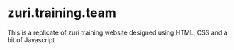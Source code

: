 # zuri.training.team
 This is a replicate of zuri training website designed using HTML, CSS and a bit of Javascript
